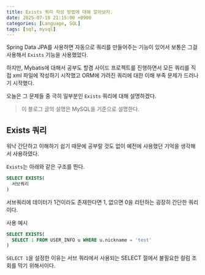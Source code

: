```yaml
---
title: Exists 쿼리 작성 방법에 대해 알아보자.
date: 2025-07-18 21:15:00 +0900
categories: [Language, SQL]
tags: [sql, mysql]
---
```


Spring Data JPA를 사용하면 자동으로 쿼리를 만들어주는 기능이 있어서 보통은 그걸 사용해서 `Exists` 기능을 사용했었다.

하지만, Mybatis에 대해서 공부도 할겸 사이드 프로젝트를 진행하면서 모든 쿼리를 직접 xml 파일에 작성하기 시작했고 ORM에 가려진 쿼리에 대한 이해 부족 문제가 드러나기 시작했다.

오늘은 그 문제들 중 극히 일부분인 `Exists` 쿼리에 대해 설명하겠다.

> 이 블로그 글의 설명은 MySQL을 기준으로 설명한다.

## **Exists 쿼리**
워낙 간단하고 이해하기 쉽기 때문에 공부랄 것도 없이 예전에 사용했던 기억을 생각해서 사용하였다.

`Exists`는 아래와 같은 구조를 띈다.

```sql
SELECT EXISTS(
  서브쿼리
)
```

서브쿼리에 데이터가 1건이라도 존재한다면 1, 없으면 0을 리턴하는 굉장히 간단한 쿼리이다.

사용 예시

```sql
SELECT EXISTS(
  SELECT 1 FROM USER_INFO u WHERE u.nickname = 'test'
)
```

`SELECT 1`을 설정한 이유는 서브 쿼리에서 사용되는 SELECT 절에서 불필요한 컬럼 조회를 막기 위해서이다.